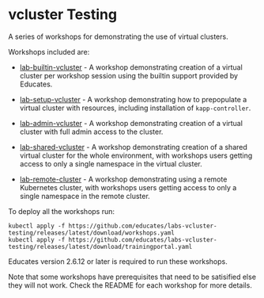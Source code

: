 vcluster Testing
================

A series of workshops for demonstrating the use of virtual clusters.

Workshops included are:

* [lab-builtin-vcluster](workshops/lab-builtin-vcluster) - A workshop
  demonstrating creation of a virtual cluster per workshop session using the
  builtin support provided by Educates.

* [lab-setup-vcluster](workshops/lab-setup-vcluster) - A workshop demonstrating
  how to prepopulate a virtual cluster with resources, including installation of
  `kapp-controller`.

* [lab-admin-vcluster](workshops/lab-admin-vcluster) - A workshop demonstrating
  creation of a virtual cluster with full admin access to the cluster.

* [lab-shared-vcluster](workshops/lab-shared-vcluster) - A workshop
  demonstrating creation of a shared virtual cluster for the whole environment,
  with workshops users getting access to only a single namespace in the virtual
  cluster.

* [lab-remote-cluster](workshops/lab-remote-cluster) - A workshop demonstrating
  using a remote Kubernetes cluster, with workshops users getting access to only
  a single namespace in the remote cluster.

To deploy all the workshops run:

```
kubectl apply -f https://github.com/educates/labs-vcluster-testing/releases/latest/download/workshops.yaml
kubectl apply -f https://github.com/educates/labs-vcluster-testing/releases/latest/download/trainingportal.yaml
```

Educates version 2.6.12 or later is required to run these workshops.

Note that some workshops have prerequisites that need to be satisified else they
will not work. Check the README for each workshop for more details.
